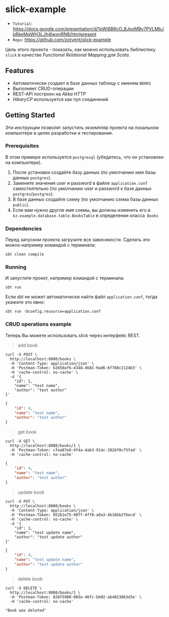 # slick-example

* `Tutorial`: https://docs.google.com/presentation/d/1pWi8B6cO_8JpxMBy7PVLMbJbRkeMqWH3LJh4lwxnRN8/htmlpresent
* `Repo`: https://github.com/zotvent/slick-example

Цель этого проекта - показать, как можно использовать библиотеку `slick` в качестве *Functional Relational Mapping для Scala*.

## Features

- Автоматически создает в базе данных таблицу с именем `BOOKS`
- Выполняет CRUD-операции
- REST-API построен на *Akka HTTP*
- *HikaryCP* используется как пул соединений

## Getting Started

Эти инструкции позволят запустить экземпляр проекта на локальном компьютере в целях разработки и тестирования.

### Prerequisites

В этом примере используется `postgresql` (убедитесь, что он установлен на компьютере).

1. После установки создайте базу данных (по умолчанию имя базы данных `postgres`).
2. Замените значения user и password в файле `application.conf` самостоятельно (по умолчанию user и password к базе данных `postgres`/`postgres`).
3. В базе данных создайте схему (по умолчанию схема базы данных `public`).
4. Если вам нужно другое имя схемы, вы должны изменить его в `kz.example.database.table.BooksTable` в определении класса` Books`

### Dependencies

Перед запуском проекта загрузите все зависимости.
Сделать это можно например командой с терминала:

```shell
sbt clean compile
```

### Running

И запустите проект, например командой с терминала:

```shell
sbt run
```

Если sbt не может автоматически найти файл `application.conf`, тогда укажите это явно:

```shell
sbt run -Dconfig.resource=application.conf
```

### CRUD operations example

Теперь Вы можете использовать slick через интерфейс REST.

> add book

```shell
curl -X POST \
  http://localhost:8080/books \
  -H 'Content-Type: application/json' \
  -H 'Postman-Token: b2650af6-4348-4681-9ad6-6f760c2124b3' \
  -H 'cache-control: no-cache' \
  -d '{
	"id": 1,
	"name": "test name",
	"author": "test author"
}'
```
```json
{
    "id": 4,
    "name": "test name",
    "author": "test author"
}
```

> get book

```shell
curl -X GET \
  http://localhost:8080/books/1 \
  -H 'Postman-Token: cfea87e8-9f4a-4ab3-914c-3926f0cf5fad' \
  -H 'cache-control: no-cache'
```
```json
{
    "id": 4,
    "name": "test name",
    "author": "test author"
}
```

> update book

```shell
curl -X PUT \
  http://localhost:8080/books \
  -H 'Content-Type: application/json' \
  -H 'Postman-Token: 952b1e75-907f-4ff8-a8a3-4b16bb2f6ecd' \
  -H 'cache-control: no-cache' \
  -d '{
	"id": 1,
	"name": "test update name",
	"author": "test update author"
}'
```
```json
{
    "id": 4,
    "name": "test update name",
    "author": "test update author"
}
```

> delete book

```shell
curl -X DELETE \
  http://localhost:8080/books/1 \
  -H 'Postman-Token: 826f5900-865e-46fc-bb02-ab4023863d3e' \
  -H 'cache-control: no-cache'
```
```text
"Book was deleted"
```
